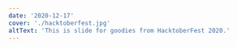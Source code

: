 ```yaml
---
date: '2020-12-17'
cover: './hacktoberfest.jpg'
altText: 'This is slide for goodies from HacktoberFest 2020.'
---
```

